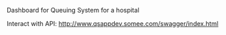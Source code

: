 Dashboard for Queuing System for a hospital

Interact with API: http://www.qsappdev.somee.com/swagger/index.html
